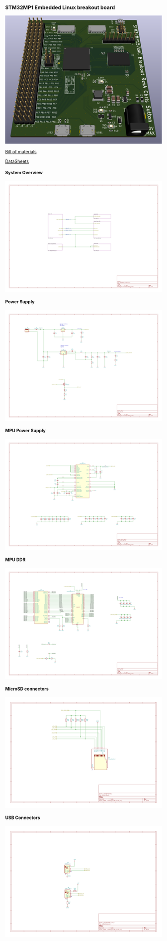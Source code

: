 ### STM32MP1 Embedded Linux breakout board ###

![](STM32MP1_TestBoard/doc/layout_render/STM32MP1_TestBoard_Populated.png)

[Bill of materials](STM32MP1_TestBoard/doc/bom/STM32MP1_TestBoard.csv)

[DataSheets](STM32MP1_TestBoard/doc/datasheets)

#### System Overview ####
![](STM32MP1_TestBoard/doc/schema/svg/STM32MP1_TestBoard.svg)

#### Power Supply ####
![](STM32MP1_TestBoard/doc/schema/svg/PSU-PSU.svg)

#### MPU Power Supply ####
![](STM32MP1_TestBoard/doc/schema/svg/Power_MPU-Power_MPU.svg)

#### MPU DDR ####
![](STM32MP1_TestBoard/doc/schema/svg/DDR-DDR.svg)

#### MicroSD connectors ####
![](STM32MP1_TestBoard/doc/schema/svg/MicroSD-GPIO-SDIO1.svg)

#### USB Connectors ####
![](STM32MP1_TestBoard/doc/schema/svg/USB_Conn-GPIO-USB_Conn.svg)
